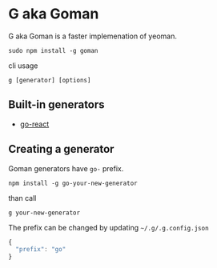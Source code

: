 # G aka Goman

G aka Goman is a faster implemenation of yeoman.

```
sudo npm install -g goman
```

cli usage
```
g [generator] [options]
```

## Built-in generators

- [go-react](https://github.com/pauloptimizely/go-react)

## Creating a generator

Goman generators have `go-` prefix.

```
npm install -g go-your-new-generator
```

than call

```
g your-new-generator
```

The prefix can be changed by updating `~/.g/.g.config.json`

```js
{
  "prefix": "go"
}
```
